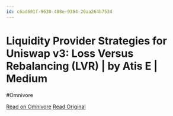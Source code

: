 ```yaml
---
id: c6ad601f-9630-408e-9364-20aa264b753d
---
```


# Liquidity Provider Strategies for Uniswap v3: Loss Versus Rebalancing (LVR) | by Atis E | Medium
#Omnivore

[Read on Omnivore](https://omnivore.app/me/liquidity-provider-strategies-for-uniswap-v-3-loss-versus-rebala-192bf437b04)
[Read Original](https://atise.medium.com/liquidity-provider-strategies-for-uniswap-v3-loss-versus-rebalancing-lvr-ee0ffdf1f937)


